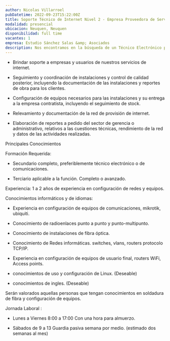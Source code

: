 ```yaml
---
author: Nicolas Villarroel
pubDatetime: 2022-09-23T15:22:00Z
title: Soporte Técnico de Internet Nivel 2 - Empresa Proveedora de Servicio de Internet
modalidad: presencial
ubicacion: Neuquen, Neuquen
disponibilidad: full time
vacantes: 1
empresa: Estudio Sánchez Salas &amp; Asociados
description: Nos encontramos en la búsqueda de un Técnico Electrónico para brindar Soporte Técnico de Internet Nivel 2 para trabajar en una importante Empresa proveedora de servicio de Internet de la Ciudad de Neuquén.
---
```


- Brindar soporte a empresas y usuarios de nuestros servicios de internet.

- Seguimiento y coordinación de instalaciones y control de calidad posterior, incluyendo la documentación de las
  instalaciones y reportes de obra para los clientes.

- Configuración de equipos necesarios para las instalaciones y su entrega a la empresa contratista, incluyendo el
  seguimiento de stock.

- Relevamiento y documentación de la red de provisión de internet.

- Elaboración de reportes a pedido del sector de gerencia o administrativo, relativos a las cuestiones técnicas,
  rendimiento de la red y datos de las actividades realizadas.

Principales Conocimientos

Formación Requerida:

- Secundario completo, preferiblemente técnico electrónico o de comunicaciones.

- Terciario aplicable a la función. Completo o avanzado.

Experiencia: 1 a 2 años de experiencia en configuración de redes y equipos.

Conocimientos informáticos y de idiomas:

- Experiencia en configuración de equipos de comunicaciones, mikrotik, ubiquiti.

- Conocimiento de radioenlaces punto a punto y punto-multipunto.

- Conocimiento de instalaciones de fibra óptica.

- Conocimiento de Redes informáticas. switches, vlans, routers protocolo TCP/IP.

- Experiencia en configuración de equipos de usuario final, routers WiFi, Access points.

- conocimientos de uso y configuración de Linux. (Deseable)

- conocimientos de ingles. (Deseable)

Serán valorados aquellas personas que tengan conocimientos en soldadura de fibra y configuración de equipos.

Jornada Laboral :

- Lunes a Viernes 8:00 a 17:00 Con una hora para almuerzo.

- Sábados de 9 a 13 Guardia pasiva semana por medio. (estimado dos semanas al mes)

